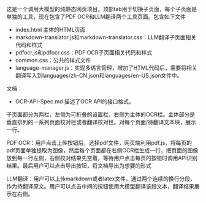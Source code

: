 这是一个调用大模型的纯静态网页项目。顶部tab用于切换子页面，每个子页面是单独的工具，现在包含了PDF OCR和LLM翻译两个工具页面。包含如下文件

- index.html 主体的HTML页面
- markdown-translator.js和markdown-translator.css：LLM翻译子页面相关代码和样式
- pdfocr.js和pdfocr.css：PDF OCR子页面相关代码和样式
- common.css：公共的样式文件
- language-manager.js：实现多语言管理，增加了HTML代码后，需要将相关翻译写入到languages/zh-CN.json和languages/en-US.json文件中。

文档：
- OCR-API-Spec.md 描述了OCR API的接口格式。

子页面都分为两栏，左侧为可折叠的设置栏，右侧为主体的OCR栏。主体部分是垂直排列的一系列页面校对栏或者翻译校对栏。对每个页面/待翻译文本块，展示一行。

PDF OCR：用户点击上传按钮后，选择pdf文件，网页端利用pdf.js，将每页的pdf页面单独提取为图像，然后每个页面都在右侧OCR栏生成一行，把页面的图像放到每一行左侧，右侧校对结果先空着，等待用户点击每页的按钮时调用API识别结果。最后用户可以点击导出按钮，将文档导出为想要的形式

LLM翻译：用户可以上传markdown或者latex文件，通过两个连续的换行分段，作为待翻译原文。用户可以点击中间的按钮使用大模型翻译该段文本，翻译结果展示在右侧。

